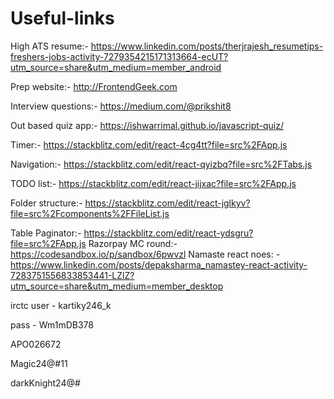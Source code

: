 # Useful-links

High ATS resume:- https://www.linkedin.com/posts/therjrajesh_resumetips-freshers-jobs-activity-7279354215171313664-ecUT?utm_source=share&utm_medium=member_android

Prep website:- http://FrontendGeek.com

Interview questions:- https://medium.com/@prikshit8

Out based quiz app:- https://ishwarrimal.github.io/javascript-quiz/

Timer:- https://stackblitz.com/edit/react-4cg4tt?file=src%2FApp.js

Navigation:- https://stackblitz.com/edit/react-qyizbq?file=src%2FTabs.js

TODO list:- https://stackblitz.com/edit/react-jijxac?file=src%2FApp.js

Folder structure:- https://stackblitz.com/edit/react-jglkyv?file=src%2Fcomponents%2FFileList.js

Table Paginator:- https://stackblitz.com/edit/react-ydsgru?file=src%2FApp.js
Razorpay MC round:- https://codesandbox.io/p/sandbox/6pwvzl
Namaste react noes: -https://www.linkedin.com/posts/depaksharma_namastey-react-activity-7283751556833853441-LZlZ?utm_source=share&utm_medium=member_desktop

irctc user - kartiky246_k

pass - Wm1mDB378

APO026672

Magic24@#11

darkKnight24@#
